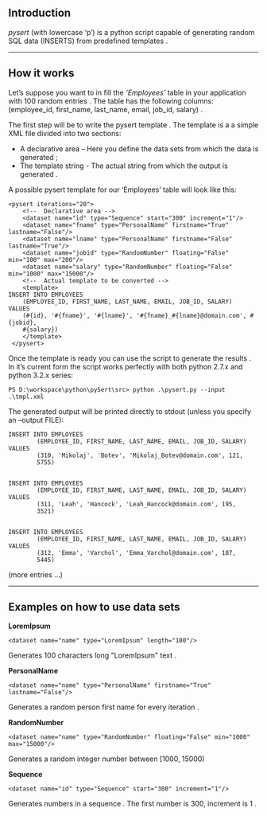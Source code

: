 ## Introduction ##

_pysert_ (with lowercase ‘p’) is a python script capable of generating random SQL data (INSERTS) from predefined templates .


---


## How it works ##

Let’s suppose you want to in fill the _‘Employees’_ table in your application with 100 random entries . The table has the following columns: (employee\_id, first\_name, last\_name, email, job\_id, salary) .

The first step will be to write the pysert template .  The template is a a simple XML file divided into two sections:
  * A declarative area – Here you define the data sets from which the data is generated ;
  * The template string  - The actual string from which the output is generated .

A possible pysert template for our ‘Employees’ table will look like this:
```
<pysert iterations="20">
	<!--  Declarative area -->
	<dataset name="id" type="Sequence" start="300" increment="1"/>
	<dataset name="fname" type="PersonalName" firstname="True" lastname="False"/>
	<dataset name="lname" type="PersonalName" firstname="False" lastname="True"/>
	<dataset name="jobid" type="RandomNumber" floating="False" min="100" max="200"/>
	<dataset name="salary" type="RandomNumber" floating="False" min="1000" max="15000"/>
	<!--  Actual template to be converted -->
	<template>
INSERT INTO EMPLOYEES
	(EMPLOYEE_ID, FIRST_NAME, LAST_NAME, EMAIL, JOB_ID, SALARY)
VALUES 
	(#{id}, '#{fname}', '#{lname}', '#{fname}_#{lname}@domain.com', #{jobid}, 
	#{salary})
	</template>
 </pysert>
```

Once the template is ready you can use the script to generate the results . In it’s current form the script works perfectly with both python 2.7.x and python 3.2.x series:

```
PS D:\workspace\python\pySert\src> python .\pysert.py --input .\tmpl.xml
```

The generated output will be printed directly to stdout (unless you specify an –output FILE):

```
INSERT INTO EMPLOYEES
        (EMPLOYEE_ID, FIRST_NAME, LAST_NAME, EMAIL, JOB_ID, SALARY)
VALUES
        (310, 'Mikolaj', 'Botev', 'Mikolaj_Botev@domain.com', 121,
        5755)


INSERT INTO EMPLOYEES
        (EMPLOYEE_ID, FIRST_NAME, LAST_NAME, EMAIL, JOB_ID, SALARY)
VALUES
        (311, 'Leah', 'Hancock', 'Leah_Hancock@domain.com', 195,
        3521)


INSERT INTO EMPLOYEES
        (EMPLOYEE_ID, FIRST_NAME, LAST_NAME, EMAIL, JOB_ID, SALARY)
VALUES
        (312, 'Emma', 'Varchol', 'Emma_Varchol@domain.com', 187,
        5445)
```

(more entries ...)

---


## Examples on how to use data sets ##

**LoremIpsum**
```
<dataset name="name" type="LoremIpsum" length="100"/>
```
Generates 100 characters long "LoremIpsum" text .

**PersonalName**
```
<dataset name="name" type="PersonalName" firstname="True" lastname="False"/>
```
Generates a random person first name for every iteration .

**RandomNumber**
```
<dataset name="name" type="RandomNumber" floating="False" min="1000" max="15000"/>
```
Generates a random integer number between [1000, 15000)

**Sequence**
```
<dataset name="id" type="Sequence" start="300" increment="1"/>
```
Generates numbers in a sequence . The first number is 300, increment is 1 .
